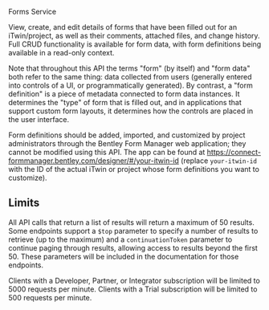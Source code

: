 Forms Service

View, create, and edit details of forms that have been filled out for an iTwin/project, as well as their comments, attached files, and change history.  Full CRUD functionality is available for form data, with form definitions being available in a read-only context.

Note that throughout this API the terms "form" (by itself) and "form data" both refer to the same thing: data collected from users (generally entered into controls of a UI, or programmatically generated). By contrast, a "form definition" is a piece of metadata connected to form data instances. It determines the "type" of form that is filled out, and in applications that support custom form layouts, it determines how the controls are placed in the user interface.

Form definitions should be added, imported, and customized by project administrators through the Bentley Form Manager web application; they cannot be modified using this API. The app can be found at https://connect-formmanager.bentley.com/designer/#/your-itwin-id (replace `your-itwin-id` with the ID of the actual iTwin or project whose form definitions you want to customize).

## Limits

All API calls that return a list of results will return a maximum of 50 results. Some endpoints support a `$top` parameter to specify a number of results to retrieve (up to the maximum) and a `continuationToken` parameter to continue paging through results, allowing access to results beyond the first 50. These parameters will be included in the documentation for those endpoints.

Clients with a Developer, Partner, or Integrator subscription will be limited to 5000 requests per minute. Clients with a Trial subscription will be limited to 500 requests per minute.
